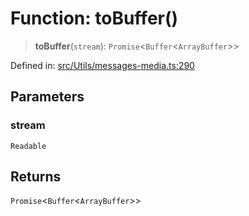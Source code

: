 # Function: toBuffer()

> **toBuffer**(`stream`): `Promise`\<`Buffer`\<`ArrayBuffer`\>\>

Defined in: [src/Utils/messages-media.ts:290](https://github.com/Fokusdotid/bail/blob/a029a4f9908cd3806112e8438f5a31dda1376b84/src/Utils/messages-media.ts#L290)

## Parameters

### stream

`Readable`

## Returns

`Promise`\<`Buffer`\<`ArrayBuffer`\>\>
